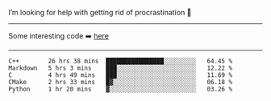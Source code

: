 I’m looking for help with getting rid of procrastination 🤔

-----

Some interesting code :arrow_right: [here](https://github.com/zhen8838/playground)

-----

<!--START_SECTION:waka-->
```text
C++        26 hrs 38 mins  ████████████████░░░░░░░░░   64.45 % 
Markdown   5 hrs 3 mins    ███░░░░░░░░░░░░░░░░░░░░░░   12.22 % 
C          4 hrs 49 mins   ███░░░░░░░░░░░░░░░░░░░░░░   11.69 % 
CMake      2 hrs 33 mins   █▓░░░░░░░░░░░░░░░░░░░░░░░   06.18 % 
Python     1 hr 20 mins    ▓░░░░░░░░░░░░░░░░░░░░░░░░   03.26 % 
```
<!--END_SECTION:waka-->

<!--
**zhen8838/zhen8838** is a ✨ _special_ ✨ repository because its `README.md` (this file) appears on your GitHub profile.

Here are some ideas to get you started:

- 🔭 I’m currently working on ...
- 🌱 I’m currently learning ...
- 👯 I’m looking to collaborate on ...
 ...
- 💬 Ask me about ...
- 📫 How to reach me: ...
- 😄 Pronouns: ...
- ⚡ Fun fact: ...
-->
